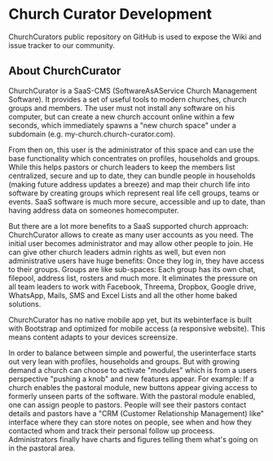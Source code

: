# Church Curator Development

ChurchCurators public repository on GitHub is used to expose the Wiki and 
issue tracker to our community.

## About ChurchCurator
ChurchCurator is a SaaS-CMS (SoftwareAsAService Church Management Software).
It provides a set of useful tools to modern churches, church groups and members.
The user must not install any software on his computer, but can create a new
church account online within a few seconds, which immediately spawns a
"new church space" under a subdomain (e.g. my-church.church-curator.com).

From then on, this user is the administrator of this space and can use the base
functionality which concentrates on profiles, households and groups.
While this helps pastors or church leaders to keep the members list centralized,
secure and up to date, they can bundle people in households (making future
address updates a breeze) and map their church life into software by creating
groups which represent real life cell groups, teams or events.
SaaS software is much more secure, accessible and up to date, than having
address data on someones homecomputer.

But there are a lot more benefits to a SaaS supported church approach:
ChurchCurator allows to create as many user accounts as you need. The initial
user becomes administrator and may allow other people to join. He can give
other church leaders admin rights as well, but even non administrative users
have huge benefits: Once they log in, they have access to their groups. Groups
are like sub-spaces: Each group has its own chat, filepool, address list,
rosters and much more. It eliminates the pressure on all team leaders to
work with Facebook, Threema, Dropbox, Google drive, WhatsApp, Mails, SMS and
Excel Lists and all the other home baked solutions.

ChurchCurator has no native mobile app yet, but its webinterface is built with
Bootstrap and optimized for mobile access (a responsive website). This means
content adapts to your devices screensize.

In order to balance between simple and powerful, the userinterface starts out
very lean with profiles, households and groups. But with growing demand a church
can choose to activate "modules" which is from a users perspective "pushing a
knob" and new features appear. For example: If a church enables the pastoral
module, new buttons appear giving access to formerly unseen parts of the
software. With the pastoral module enabled, one can assign people to pastors.
People will see their pastors contact details and pastors have a "CRM (Customer
Relationship Management) like" interface where they can store notes on people,
see when and how they contacted whom and track their personal follow up
proceess. Administrators finally have charts and figures telling them what's
going on in the pastoral area.
